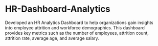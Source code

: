 # HR-Dashboard-Analytics
Developed an HR Analytics Dashboard to help organizations gain insights into employee attrition and workforce demographics. This dashboard provides key metrics such as the number of employees, attrition count, attrition rate, average age, and average salary.
